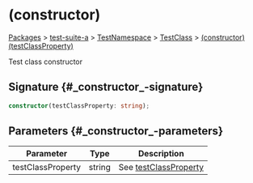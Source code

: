 # (constructor)

[Packages](/) &gt; [test-suite-a](/test-suite-a) &gt; [TestNamespace](/test-suite-a/testnamespace-namespace) &gt; [TestClass](/test-suite-a/testnamespace-namespace/testclass-class) &gt; [(constructor)(testClassProperty)](/test-suite-a/testnamespace-namespace/testclass-class/_constructor_-constructor)

Test class constructor

## Signature {#\_constructor\_-signature}

```typescript
constructor(testClassProperty: string);
```

## Parameters {#\_constructor\_-parameters}

| Parameter | Type | Description |
| --- | --- | --- |
| testClassProperty | string | See [testClassProperty](/test-suite-a/testclass-class/testclassproperty-property) |
